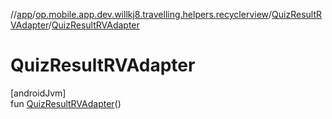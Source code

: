 //[app](../../../index.md)/[op.mobile.app.dev.willkj8.travelling.helpers.recyclerview](../index.md)/[QuizResultRVAdapter](index.md)/[QuizResultRVAdapter](-quiz-result-r-v-adapter.md)

# QuizResultRVAdapter

[androidJvm]\
fun [QuizResultRVAdapter](-quiz-result-r-v-adapter.md)()

